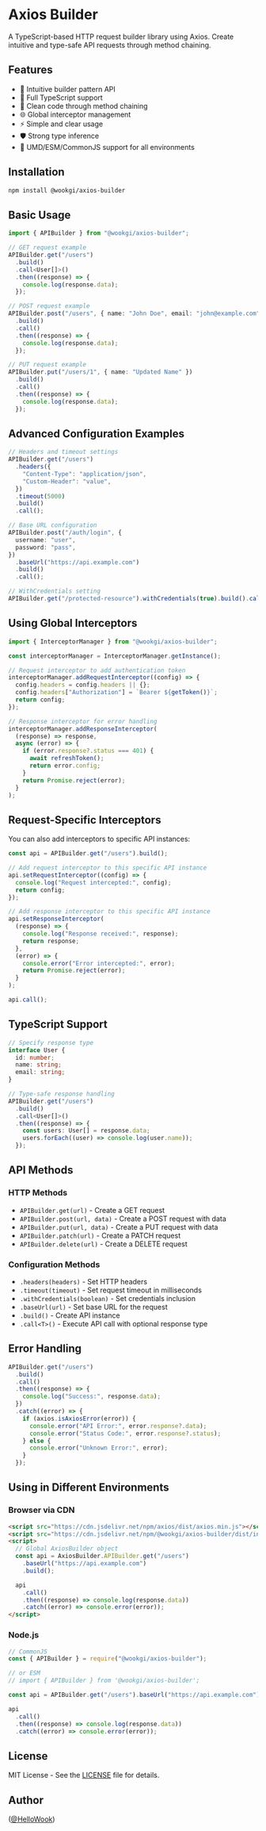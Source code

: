 # Axios Builder

A TypeScript-based HTTP request builder library using Axios. Create intuitive and type-safe API requests through method chaining.

## Features

- 🔨 Intuitive builder pattern API
- 📝 Full TypeScript support
- 🎯 Clean code through method chaining
- 🌐 Global interceptor management
- ⚡ Simple and clear usage
- 🛡️ Strong type inference
- 🔄 UMD/ESM/CommonJS support for all environments

## Installation

```bash
npm install @wookgi/axios-builder
```

## Basic Usage

```typescript
import { APIBuilder } from "@wookgi/axios-builder";

// GET request example
APIBuilder.get("/users")
  .build()
  .call<User[]>()
  .then((response) => {
    console.log(response.data);
  });

// POST request example
APIBuilder.post("/users", { name: "John Doe", email: "john@example.com" })
  .build()
  .call()
  .then((response) => {
    console.log(response.data);
  });

// PUT request example
APIBuilder.put("/users/1", { name: "Updated Name" })
  .build()
  .call()
  .then((response) => {
    console.log(response.data);
  });
```

## Advanced Configuration Examples

```typescript
// Headers and timeout settings
APIBuilder.get("/users")
  .headers({
    "Content-Type": "application/json",
    "Custom-Header": "value",
  })
  .timeout(5000)
  .build()
  .call();

// Base URL configuration
APIBuilder.post("/auth/login", {
  username: "user",
  password: "pass",
})
  .baseUrl("https://api.example.com")
  .build()
  .call();

// WithCredentials setting
APIBuilder.get("/protected-resource").withCredentials(true).build().call();
```

## Using Global Interceptors

```typescript
import { InterceptorManager } from "@wookgi/axios-builder";

const interceptorManager = InterceptorManager.getInstance();

// Request interceptor to add authentication token
interceptorManager.addRequestInterceptor((config) => {
  config.headers = config.headers || {};
  config.headers["Authorization"] = `Bearer ${getToken()}`;
  return config;
});

// Response interceptor for error handling
interceptorManager.addResponseInterceptor(
  (response) => response,
  async (error) => {
    if (error.response?.status === 401) {
      await refreshToken();
      return error.config;
    }
    return Promise.reject(error);
  }
);
```

## Request-Specific Interceptors

You can also add interceptors to specific API instances:

```typescript
const api = APIBuilder.get("/users").build();

// Add request interceptor to this specific API instance
api.setRequestInterceptor((config) => {
  console.log("Request intercepted:", config);
  return config;
});

// Add response interceptor to this specific API instance
api.setResponseInterceptor(
  (response) => {
    console.log("Response received:", response);
    return response;
  },
  (error) => {
    console.error("Error intercepted:", error);
    return Promise.reject(error);
  }
);

api.call();
```

## TypeScript Support

```typescript
// Specify response type
interface User {
  id: number;
  name: string;
  email: string;
}

// Type-safe response handling
APIBuilder.get("/users")
  .build()
  .call<User[]>()
  .then((response) => {
    const users: User[] = response.data;
    users.forEach((user) => console.log(user.name));
  });
```

## API Methods

### HTTP Methods

- `APIBuilder.get(url)` - Create a GET request
- `APIBuilder.post(url, data)` - Create a POST request with data
- `APIBuilder.put(url, data)` - Create a PUT request with data
- `APIBuilder.patch(url)` - Create a PATCH request
- `APIBuilder.delete(url)` - Create a DELETE request

### Configuration Methods

- `.headers(headers)` - Set HTTP headers
- `.timeout(timeout)` - Set request timeout in milliseconds
- `.withCredentials(boolean)` - Set credentials inclusion
- `.baseUrl(url)` - Set base URL for the request
- `.build()` - Create API instance
- `.call<T>()` - Execute API call with optional response type

## Error Handling

```typescript
APIBuilder.get("/users")
  .build()
  .call()
  .then((response) => {
    console.log("Success:", response.data);
  })
  .catch((error) => {
    if (axios.isAxiosError(error)) {
      console.error("API Error:", error.response?.data);
      console.error("Status Code:", error.response?.status);
    } else {
      console.error("Unknown Error:", error);
    }
  });
```

## Using in Different Environments

### Browser via CDN

```html
<script src="https://cdn.jsdelivr.net/npm/axios/dist/axios.min.js"></script>
<script src="https://cdn.jsdelivr.net/npm/@wookgi/axios-builder/dist/index.umd.js"></script>
<script>
  // Global AxiosBuilder object
  const api = AxiosBuilder.APIBuilder.get("/users")
    .baseUrl("https://api.example.com")
    .build();

  api
    .call()
    .then((response) => console.log(response.data))
    .catch((error) => console.error(error));
</script>
```

### Node.js

```javascript
// CommonJS
const { APIBuilder } = require("@wookgi/axios-builder");

// or ESM
// import { APIBuilder } from '@wookgi/axios-builder';

const api = APIBuilder.get("/users").baseUrl("https://api.example.com").build();

api
  .call()
  .then((response) => console.log(response.data))
  .catch((error) => console.error(error));
```

## License

MIT License - See the [LICENSE](LICENSE) file for details.

## Author

([@HelloWook](https://github.com/HelloWook))
